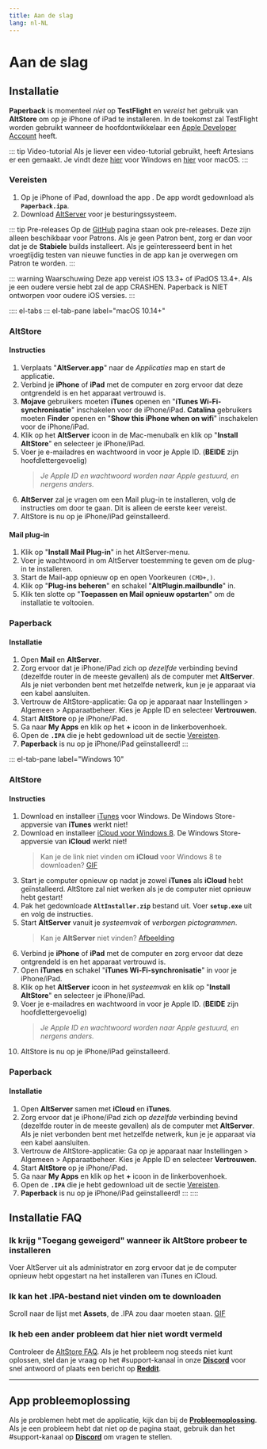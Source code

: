 ```yaml
---
title: Aan de slag
lang: nl-NL
---
```


# Aan de slag

## Installatie
**Paperback** is momenteel _niet_ op **TestFlight** en _vereist_ het gebruik van **AltStore** om op je iPhone of iPad te installeren. In de toekomst zal TestFlight worden gebruikt wanneer de hoofdontwikkelaar een [Apple Developer Account](https://developer.apple.com/programs/) heeft.

::: tip Video-tutorial
Als je liever een video-tutorial gebruikt, heeft Artesians er een gemaakt. Je vindt deze [hier](https://www.youtube.com/watch?v=n1KRwsxNiWY) voor Windows en [hier](https://www.youtube.com/watch?v=CjPjsF4yJ0M) voor macOS.
:::

### Vereisten
1. Op je iPhone of iPad, download the app <Download text="hier"/>. De app wordt gedownload als **`Paperback.ipa`**.
2. Download [AltServer](https://altstore.io/) voor je besturingssysteem.

::: tip Pre-releases
Op de [GitHub](https://github.com/Paperback-iOS/app/releases) pagina staan ook pre-releases. Deze zijn alleen beschikbaar voor Patrons. Als je geen Patron bent, zorg er dan voor dat je de **Stabiele** builds installeert.
Als je geïnteresseerd bent in het vroegtijdig testen van nieuwe functies in de app kan je overwegen om Patron te worden.
:::

::: warning Waarschuwing
Deze app vereist iOS 13.3+ of iPadOS 13.4+. Als je een oudere versie hebt zal de app CRASHEN. Paperback is NIET ontworpen voor oudere iOS versies.
:::

:::: el-tabs
::: el-tab-pane label="macOS 10.14+"
### AltStore
#### Instructies
1. Verplaats "**AltServer.app**" naar de *Applicaties* map en start de applicatie.
2. Verbind je **iPhone** of **iPad** met de computer en zorg ervoor dat deze ontgrendeld is en het apparaat vertrouwd is.
3. **Mojave** gebruikers moeten **iTunes** openen en "**iTunes Wi-Fi-synchronisatie**" inschakelen voor de iPhone/iPad.
   **Catalina** gebruikers moeten **Finder** openen en "**Show this iPhone when on wifi**" inschakelen voor de iPhone/iPad.
4. Klik op het **AltServer** icoon in de Mac-menubalk en klik op "**Install AltStore**" en selecteer je iPhone/iPad.
5. Voer je e-mailadres en wachtwoord in voor je Apple ID. (**BEIDE** zijn hoofdlettergevoelig)
	> *Je Apple ID en wachtwoord worden naar Apple gestuurd, en nergens anders.*
6. **AltServer** zal je vragen om een Mail plug-in te installeren, volg de instructies om door te gaan. Dit is alleen de eerste keer vereist.
7. AltStore is nu op je iPhone/iPad geïnstalleerd.

#### Mail plug-in
1. Klik op "**Install Mail Plug-in**" in het AltServer-menu.
2. Voer je wachtwoord in om AltServer toestemming te geven om de plug-in te installeren.
3. Start de Mail-app opnieuw op en open Voorkeuren `(CMD+,)`.
4. Klik op "**Plug-ins beheren**" en schakel "**AltPlugin.mailbundle**" in.
5. Klik ten slotte op "**Toepassen en Mail opnieuw opstarten**" om de installatie te voltooien.

### Paperback
#### Installatie
1. Open **Mail** en **AltServer**.
2. Zorg ervoor dat je iPhone/iPad zich op _dezelfde_ verbinding bevind (dezelfde router in de meeste gevallen) als de computer met **AltServer**. Als je niet verbonden bent met hetzelfde netwerk, kun je je apparaat via een kabel aansluiten.
3. Vertrouw de AltStore-applicatie: Ga op je apparaat naar Instellingen > Algemeen > Apparaatbeheer. Kies je Apple ID en selecteer **Vertrouwen**.
4. Start **AltStore** op je iPhone/iPad.
5. Ga naar **My Apps** en klik op het **+** icoon in de linkerbovenhoek.
6. Open de **`.IPA`** die je hebt gedownload uit de sectie [Vereisten](/nl/help/guides/getting-started/#vereisten).
7. **Paperback** is nu op je iPhone/iPad geïnstalleerd!
:::

::: el-tab-pane label="Windows 10"
### AltStore
#### Instructies
1. Download en installeer [iTunes](https://www.apple.com/itunes/download/win64) voor Windows.
   <el-tag type="warning">De Windows Store-appversie van **iTunes** werkt niet!</el-tag>
2. Download en installeer [iCloud voor Windows 8](https://support.apple.com/en-us/HT204283).
   <el-tag type="warning">De Windows Store-appversie van **iCloud** werkt niet!</el-tag>
	> Kan je de link niet vinden om **iCloud** voor Windows 8 te downloaden? [GIF](https://imgur.com/a/P1ef4Wd)
3. Start je computer opnieuw op nadat je zowel **iTunes** als **iCloud** hebt geïnstalleerd.
   <el-tag type="warning">AltStore zal niet werken als je de computer niet opnieuw hebt gestart!</el-tag>
4. Pak het gedownloade **`AltInstaller.zip`** bestand uit. Voer **`setup.exe`** uit en volg de instructies.
5. Start **AltServer** vanuit je *systeemvak* of *verborgen pictogrammen*.
	> Kan je **AltServer** niet vinden? [Afbeelding](https://imgur.com/a/rSagfh2)
6. Verbind je **iPhone** of **iPad** met de computer en zorg ervoor dat deze ontgrendeld is en het apparaat vertrouwd is.
7. Open **iTunes** en schakel "**iTunes Wi-Fi-synchronisatie**" in voor je  iPhone/iPad.
8. Klik op het **AltServer** icoon in het *systeemvak* en klik op "**Install AltStore**" en selecteer je iPhone/iPad.
9. Voer je e-mailadres en wachtwoord in voor je Apple ID. (**BEIDE** zijn hoofdlettergevoelig)
	> *Je Apple ID en wachtwoord worden naar Apple gestuurd, en nergens anders.*
10. AltStore is nu op je iPhone/iPad geïnstalleerd.

### Paperback
#### Installatie
1. Open **AltServer** samen met **iCloud** en **iTunes**.
2. Zorg ervoor dat je iPhone/iPad zich op _dezelfde_ verbinding bevind (dezelfde router in de meeste gevallen) als de computer met **AltServer**. Als je niet verbonden bent met hetzelfde netwerk, kun je je apparaat via een kabel aansluiten.
3. Vertrouw de AltStore-applicatie: Ga op je apparaat naar Instellingen > Algemeen > Apparaatbeheer. Kies je Apple ID en selecteer **Vertrouwen**.
4. Start **AltStore** op je iPhone/iPad.
5. Ga naar **My Apps** en klik op het **+** icoon in de linkerbovenhoek.
6. Open de **`.IPA`** die je hebt gedownload uit de sectie [Vereisten](/nl/help/guides/getting-started/#vereisten).
7. **Paperback** is nu op je iPhone/iPad geïnstalleerd!
:::
::::

## Installatie FAQ
### Ik krijg "Toegang geweigerd" wanneer ik AltStore probeer te installeren
Voer AltServer uit als administrator en zorg ervoor dat je de computer opnieuw hebt opgestart na het installeren van iTunes en iCloud.

### Ik kan het .IPA-bestand niet vinden om te downloaden
Scroll naar de lijst met **Assets**, de .IPA zou daar moeten staan. [GIF](https://imgur.com/a/onrwNC8)

### Ik heb een ander probleem dat hier niet wordt vermeld
Controleer de [AltStore FAQ](https://altstore.io/faq/). Als je het probleem nog steeds niet kunt oplossen, stel dan je vraag op het #support-kanaal in onze **[Discord](https://discord.gg/Ny83JV3)** voor snel antwoord of plaats een bericht op **[Reddit](https://www.reddit.com/r/Paperback/)**.

---

## App probleemoplossing
Als je problemen hebt met de applicatie, kijk dan bij de **[Probleemoplossing](/nl/help/faq/#probleemoplossing)**. Als je een probleem hebt dat niet op de pagina staat, gebruik dan het #support-kanaal op **[Discord](https://discord.gg/Ny83JV3)** om vragen te stellen.